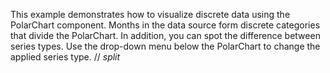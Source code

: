 This example demonstrates how to&nbsp;visualize discrete data using the PolarChart component. Months in&nbsp;the data source form discrete categories that divide the PolarChart. In&nbsp;addition, you can spot the difference between series types. Use the drop-down menu below the PolarChart to&nbsp;change the applied series type.
// _split_